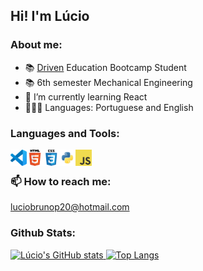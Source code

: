 ## Hi! I'm Lúcio

### About me:

- 📚 <a href="https://www.driven.com.br/" target="_blank">Driven</a> Education Bootcamp Student
- 📚 6th semester Mechanical Engineering
- 🌱 I’m currently learning React
- 🧏🏻‍♀️ Languages: Portuguese and English

### Languages and Tools:
<img align="left" alt="Visual Studio Code" width="26px" src="https://raw.githubusercontent.com/github/explore/80688e429a7d4ef2fca1e82350fe8e3517d3494d/topics/visual-studio-code/visual-studio-code.png" />
<img align="left" alt="HTML5" width="26px" src="https://raw.githubusercontent.com/github/explore/80688e429a7d4ef2fca1e82350fe8e3517d3494d/topics/html/html.png" />
<img align="left" alt="CSS3" width="26px" src="https://raw.githubusercontent.com/github/explore/80688e429a7d4ef2fca1e82350fe8e3517d3494d/topics/css/css.png" />
<img align="left" alt="python" width="26px" src="https://raw.githubusercontent.com/github/explore/80688e429a7d4ef2fca1e82350fe8e3517d3494d/topics/python/python.png" />
<img align="left" alt="JavaScript" width="26px" src="https://raw.githubusercontent.com/github/explore/80688e429a7d4ef2fca1e82350fe8e3517d3494d/topics/javascript/javascript.png" />
</br>

### 📫 How to reach me:
luciobrunop20@hotmail.com

### Github Stats:

<a href="https://github.com/luciobruno?tab=repositories">![Lúcio's GitHub stats](https://github-readme-stats.vercel.app/api?username=luciobruno)
![Top Langs](https://github-readme-stats.vercel.app/api/top-langs/?username=luciobruno&layout=compact)</a>
